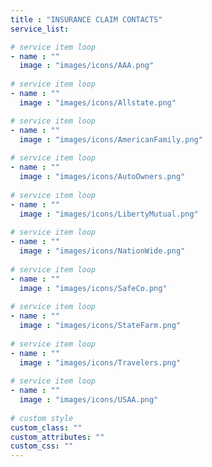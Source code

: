 ```yaml
---
title : "INSURANCE CLAIM CONTACTS"
service_list:

# service item loop
- name : ""
  image : "images/icons/AAA.png"
  
# service item loop
- name : ""
  image : "images/icons/Allstate.png"

# service item loop
- name : ""
  image : "images/icons/AmericanFamily.png"
  
# service item loop
- name : ""
  image : "images/icons/AutoOwners.png"
  
# service item loop
- name : ""
  image : "images/icons/LibertyMutual.png"
  
# service item loop
- name : ""
  image : "images/icons/NationWide.png"
  
# service item loop
- name : ""
  image : "images/icons/SafeCo.png"
  
# service item loop
- name : ""
  image : "images/icons/StateFarm.png"
  
# service item loop
- name : ""
  image : "images/icons/Travelers.png"
  
# service item loop
- name : ""
  image : "images/icons/USAA.png"
  
# custom style
custom_class: "" 
custom_attributes: "" 
custom_css: ""
---
```

